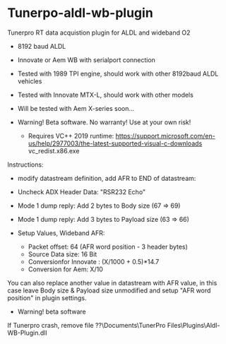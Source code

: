 # Tunerpo-aldl-wb-plugin
Tunerpro RT data acquistion plugin for ALDL and wideband O2

* 8192 baud ALDL
* Innovate or Aem WB with serialport connection

* Tested with 1989 TPI engine, should work with other 8192baud ALDL vehicles
* Tested with Innovate MTX-L, should work with other models
* Will be tested with Aem X-series soon...

* Warning! Beta software. No warranty! Use at your own risk!
  * Requires VC++ 2019 runtime: https://support.microsoft.com/en-us/help/2977003/the-latest-supported-visual-c-downloads vc_redist.x86.exe

Instructions:

- modify datastream definition, add AFR to END of datastream:

- Uncheck ADX Header Data: "RSR232 Echo"
- Mode 1 dump reply: Add 2 bytes to Body size (67 => 69)
- Mode 1 dump reply: Add 3 bytes to Payload size (63 => 66)
- Setup Values, Wideband AFR:
  - Packet offset: 64 (AFR word position - 3 header bytes)
  - Source Data size: 16 Bit
  - Conversionfor Innovate : (X/1000 + 0.5)*14.7 
  - Conversion for Aem: X/10

You can also replace another value in datastream with AFR value, in this case leave Body size & Payload size unmodified and setup "AFR word position" in plugin settings.
* Warning! beta software

If Tunerpro crash, remove file ??\Documents\TunerPro Files\Plugins\Aldl-WB-Plugin.dll
